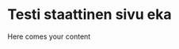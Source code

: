 # Testi staattinen sivu eka
<!-- date: 2022-11-12 22:00:00 -->
<!-- tags: testi,testi2 -->
Here comes your content
